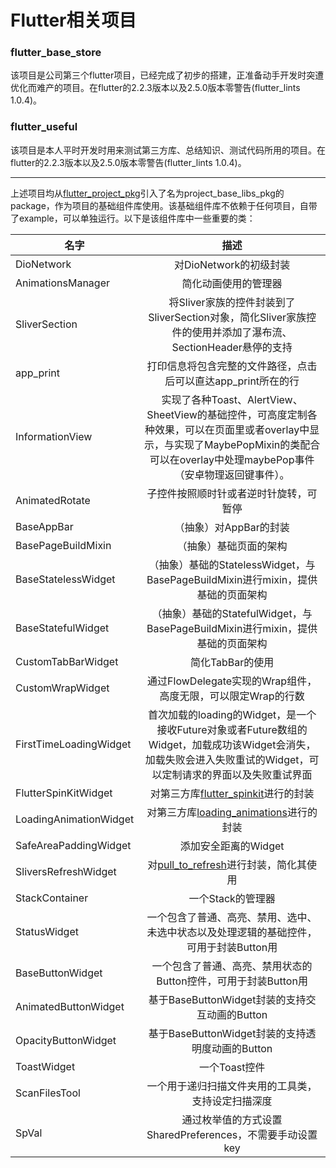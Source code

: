 # Flutter相关项目

### flutter_base_store 
该项目是公司第三个flutter项目，已经完成了初步的搭建，正准备动手开发时突遭优化而难产的项目。在flutter的2.2.3版本以及2.5.0版本零警告(flutter_lints 1.0.4)。

### flutter_useful 
该项目是本人平时开发时用来测试第三方库、总结知识、测试代码所用的项目。在flutter的2.2.3版本以及2.5.0版本零警告(flutter_lints 1.0.4)。

*****
上述项目均从[flutter_project_pkg](https://github.com/YouXianMing/flutter_project_pkg)引入了名为project_base_libs_pkg的package，作为项目的基础组件库使用。该基础组件库不依赖于任何项目，自带了example，可以单独运行。以下是该组件库中一些重要的类：

名字|描述
--|:--:
DioNetwork|对DioNetwork的初级封装
AnimationsManager|简化动画使用的管理器
SliverSection|将Sliver家族的控件封装到了SliverSection对象，简化Sliver家族控件的使用并添加了瀑布流、SectionHeader悬停的支持
app_print|打印信息将包含完整的文件路径，点击后可以直达app_print所在的行
InformationView|实现了各种Toast、AlertView、SheetView的基础控件，可高度定制各种效果，可以在页面里或者overlay中显示，与实现了MaybePopMixin的类配合可以在overlay中处理maybePop事件（安卓物理返回键事件）。
AnimatedRotate|子控件按照顺时针或者逆时针旋转，可暂停
BaseAppBar|（抽象）对AppBar的封装
BasePageBuildMixin|（抽象）基础页面的架构
BaseStatelessWidget|（抽象）基础的StatelessWidget，与BasePageBuildMixin进行mixin，提供基础的页面架构
BaseStatefulWidget|（抽象）基础的StatefulWidget，与BasePageBuildMixin进行mixin，提供基础的页面架构
CustomTabBarWidget|简化TabBar的使用
CustomWrapWidget|通过FlowDelegate实现的Wrap组件，高度无限，可以限定Wrap的行数
FirstTimeLoadingWidget|首次加载的loading的Widget，是一个接收Future对象或者Future数组的Widget，加载成功该Widget会消失，加载失败会进入失败重试的Widget，可以定制请求的界面以及失败重试界面
FlutterSpinKitWidget|对第三方库[flutter_spinkit](https://pub.dev/packages/flutter_spinkit)进行的封装
LoadingAnimationWidget|对第三方库[loading_animations](https://pub.flutter-io.cn/packages/loading_animations)进行的封装
SafeAreaPaddingWidget|添加安全距离的Widget
SliversRefreshWidget|对[pull_to_refresh](https://pub.flutter-io.cn/packages/pull_to_refresh)进行封装，简化其使用
StackContainer|一个Stack的管理器
StatusWidget|一个包含了普通、高亮、禁用、选中、未选中状态以及处理逻辑的基础控件，可用于封装Button用
BaseButtonWidget|一个包含了普通、高亮、禁用状态的Button控件，可用于封装Button用
AnimatedButtonWidget|基于BaseButtonWidget封装的支持交互动画的Button
OpacityButtonWidget|基于BaseButtonWidget封装的支持透明度动画的Button
ToastWidget|一个Toast控件
ScanFilesTool|一个用于递归扫描文件夹用的工具类，支持设定扫描深度
SpVal|通过枚举值的方式设置SharedPreferences，不需要手动设置key
